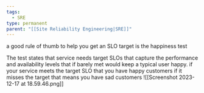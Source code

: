 ```yaml
---
tags:
  - SRE
type: permanent
parent: "[[Site Reliability Engineering|SRE]]"
---
```

a good rule of thumb to help you get an SLO target is the happiness test

The test states that service needs target SLOs that capture the performance and availability levels that if barely met would keep a typical user happy.
if your service meets the target SLO that you have happy customers if it misses the target that means you have sad customers ![[Screenshot 2023-12-17 at 18.59.46.png]]
